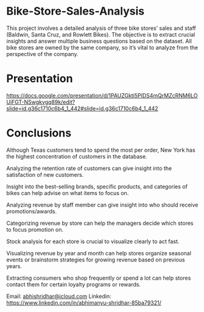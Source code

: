 # Bike-Store-Sales-Analysis
This project involves a detailed analysis of three bike stores’ sales and staff (Baldwin, Santa Cruz, and Rowlett Bikes). The objective is to extract crucial insights and answer multiple business questions based on the dataset. All bike stores are owned by the same company, so it’s vital to analyze from the perspective of the company.

# Presentation
https://docs.google.com/presentation/d/1PAUZGkti5PIDS4mQrMZcRNM6LOUiFGT-NSwgkvgq89k/edit?slide=id.g36c1710c6b4_1_442#slide=id.g36c1710c6b4_1_442

# Conclusions
Although Texas customers tend to spend the most per order, New York has the highest concentration of customers in the database.

Analyzing the retention rate of customers can give insight into the satisfaction of new customers.

Insight into the best-selling brands, specific products, and categories of bikes can help advise on what items to focus on.

Analyzing revenue by staff member can give insight into who should receive promotions/awards.

Categorizing revenue by store can help the managers decide which stores to focus promotion on.

Stock analysis for each store is crucial to visualize clearly to act fast.

Visualizing revenue by year and month can help stores organize seasonal events or brainstorm strategies for growing revenue based on previous years.

Extracting consumers who shop frequently or spend a lot can help stores contact them for certain loyalty programs or rewards.

Email: abhishridhar@icloud.com     Linkedin: https://www.linkedin.com/in/abhimanyu-shridhar-85ba79321/


